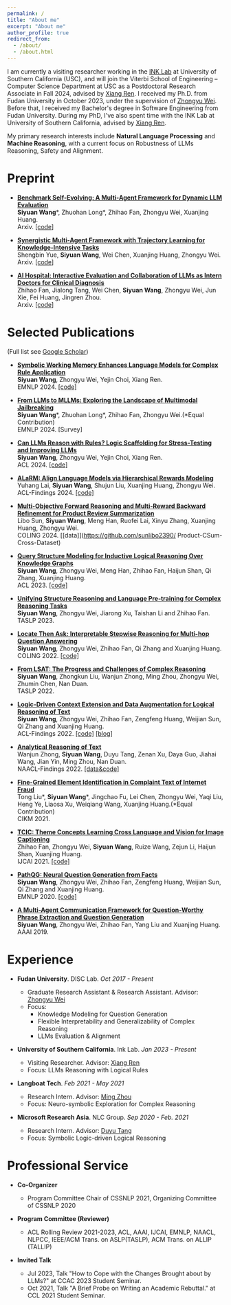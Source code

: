```yaml
---
permalink: /
title: "About me"
excerpt: "About me"
author_profile: true
redirect_from: 
  - /about/
  - /about.html
---
```


I am currently a visiting researcher working in the [INK Lab](https://inklab.usc.edu) at University of Southern California (USC), and will join the Viterbi School of Engineering – Computer Science Department at USC as a Postdoctoral Research Associate in Fall 2024, advised by [Xiang Ren](https://shanzhenren.github.io/). I received my Ph.D. from Fudan University in October 2023, under the supervision of [Zhongyu Wei](http://www.sdspeople.fudan.edu.cn/zywei/). Before that, I received my Bachelor's degree in Software Engineering from Fudan University. During my PhD, I've also spent time with the INK Lab at University of Southern California, advised by [Xiang Ren](https://shanzhenren.github.io/).

My primary research interests include **Natural Language Processing** and **Machine Reasoning**, with a current focus on Robustness of LLMs Reasoning, Safety and Alignment. 

Preprint
======
* [**Benchmark Self-Evolving: A Multi-Agent Framework for Dynamic LLM Evaluation**](https://arxiv.org/pdf/2402.11443.pdf)<br />
  **Siyuan Wang**\*, Zhuohan Long\*, Zhihao Fan, Zhongyu Wei, Xuanjing Huang.<br />
  Arxiv. [[code]](https://github.com/NanshineLoong/Self-Evolving-Benchmark)

* [**Synergistic Multi-Agent Framework with Trajectory Learning for Knowledge-Intensive Tasks**](https://arxiv.org/pdf/2407.09893)<br />
  Shengbin Yue, **Siyuan Wang**, Wei Chen, Xuanjing Huang, Zhongyu Wei.<br />
  Arxiv. [[code]](https://github.com/yueshengbin/SMART)

* [**AI Hospital: Interactive Evaluation and Collaboration of LLMs as Intern Doctors for Clinical Diagnosis**](https://arxiv.org/abs/2402.09742)<br />
  Zhihao Fan, Jialong Tang, Wei Chen, **Siyuan Wang**, Zhongyu Wei, Jun Xie, Fei Huang, Jingren Zhou.<br />
  Arxiv. [[code]](https://github.com/LibertFan/AI_Hospital)

Selected Publications
======
(Full list see [Google Scholar](https://scholar.google.com/citations?user=t_tryJ0AAAAJ&hl=zh-CN))
* [**Symbolic Working Memory Enhances Language Models for Complex Rule Application**](https://arxiv.org/pdf/2408.13654)<br />
  **Siyuan Wang**, Zhongyu Wei, Yejin Choi, Xiang Ren.<br />
  EMNLP 2024. [[code]](https://github.com/SiyuanWangw/RuleApplication)

* [**From LLMs to MLLMs: Exploring the Landscape of Multimodal Jailbreaking**](https://arxiv.org/pdf/2406.14859)<br />
  **Siyuan Wang**\*, Zhuohan Long\*, Zhihao Fan, Zhongyu Wei.(*Equal Contribution)<br />
  EMNLP 2024. [Survey]

* [**Can LLMs Reason with Rules? Logic Scaffolding for Stress-Testing and Improving LLMs**](https://arxiv.org/pdf/2402.11442.pdf)<br />
  **Siyuan Wang**, Zhongyu Wei, Yejin Choi, Xiang Ren.<br />
  ACL 2024. [[code]](https://github.com/SiyuanWangw/ULogic)

* [**ALaRM: Align Language Models via Hierarchical Rewards Modeling**](https://arxiv.org/pdf/2403.06754.pdf)<br />
  Yuhang Lai, **Siyuan Wang**, Shujun Liu, Xuanjing Huang, Zhongyu Wei.<br />
  ACL-Findings 2024. [[code]](https://github.com/halfrot/ALaRM)

* [**Multi-Objective Forward Reasoning and Multi-Reward Backward Refinement for Product Review Summarization**](https://aclanthology.org/2024.lrec-main.1043.pdf)<br />
  Libo Sun, **Siyuan Wang**, Meng Han, Ruofei Lai, Xinyu Zhang, Xuanjing Huang, Zhongyu Wei.<br />
  COLING 2024. [[data]](https://github.com/sunlibo2390/ Product-CSum-Cross-Dataset)

* [**Query Structure Modeling for Inductive Logical Reasoning Over Knowledge Graphs**](https://aclanthology.org/2023.acl-long.259.pdf)<br />
  **Siyuan Wang**, Zhongyu Wei, Meng Han, Zhihao Fan, Haijun Shan, Qi Zhang, Xuanjing Huang.<br />
  ACL 2023. [[code]](https://github.com/SiyuanWangw/InductiveLR)
  
* [**Unifying Structure Reasoning and Language Pre-training for Complex Reasoning Tasks**](https://arxiv.org/abs/2301.08913)<br />
  **Siyuan Wang**, Zhongyu Wei, Jiarong Xu, Taishan Li and Zhihao Fan.<br />
  TASLP 2023.
  
* [**Locate Then Ask: Interpretable Stepwise Reasoning for Multi-hop Question Answering**](https://aclanthology.org/2022.coling-1.142.pdf)<br />
  **Siyuan Wang**, Zhongyu Wei, Zhihao Fan, Qi Zhang and Xuanjing Huang.<br />
  COLING 2022. [[code]](https://github.com/SiyuanWangw/StepwiseQA)
  
* [**From LSAT: The Progress and Challenges of Complex Reasoning**](https://ieeexplore.ieee.org/document/9747955)<br />
  **Siyuan Wang**, Zhongkun Liu, Wanjun Zhong, Ming Zhou, Zhongyu Wei, Zhumin Chen, Nan Duan.<br />
  TASLP 2022.
  
* [**Logic-Driven Context Extension and Data Augmentation for Logical Reasoning of Text**](https://aclanthology.org/2022.findings-acl.127/)<br />
  **Siyuan Wang**, Zhongyu Wei, Zhihao Fan, Zengfeng Huang, Weijian Sun, Qi Zhang and Xuanjing Huang.<br />
  ACL-Findings 2022. [[code]](https://github.com/SiyuanWangw/LReasoner) [[blog]](https://www.microsoft.com/en-us/research/blog/microsoft-lreasoner-leads-the-reclor-challenge-on-logical-reasoning/)

* [**Analytical Reasoning of Text**](https://aclanthology.org/2022.findings-naacl.177/)<br />
  Wanjun Zhong, **Siyuan Wang**, Duyu Tang, Zenan Xu, Daya Guo, Jiahai Wang, Jian Yin, Ming Zhou, Nan Duan.<br />
  NAACL-Findings 2022. [[data&code]](https://github.com/zhongwanjun/AR-LSAT)

* [**Fine-Grained Element Identification in Complaint Text of Internet Fraud**](https://dl.acm.org/doi/abs/10.1145/3459637.3482108)<br />
  Tong Liu\*, **Siyuan Wang**\*, Jingchao Fu, Lei Chen, Zhongyu Wei, Yaqi Liu, Heng Ye, Liaosa Xu, Weiqiang Wang, Xuanjing Huang.(*Equal Contribution) <br />
  CIKM 2021. 

* [**TCIC: Theme Concepts Learning Cross Language and Vision for Image Captioning**](https://www.ijcai.org/proceedings/2021/0091.pdf)<br />
  Zhihao Fan, Zhongyu Wei, **Siyuan Wang**, Ruize Wang, Zejun Li, Haijun Shan, Xuanjing Huang.<br />
  IJCAI 2021. [[code]](https://github.com/LibertFan/TCIC)

* [**PathQG: Neural Question Generation from Facts**](https://aclanthology.org/2020.emnlp-main.729/)<br />
  **Siyuan Wang**, Zhongyu Wei, Zhihao Fan, Zengfeng Huang, Weijian Sun, Qi Zhang and Xuanjing Huang.<br />
  EMNLP 2020. [[code]](https://github.com/SiyuanWangw/PathQG)

* [**A Multi-Agent Communication Framework for Question-Worthy Phrase Extraction and Question Generation**](https://ojs.aaai.org/index.php/AAAI/article/view/4700)<br />
  **Siyuan Wang**, Zhongyu Wei, Zhihao Fan, Yang Liu and Xuanjing Huang.<br />
  AAAI 2019. 


Experience
======
* **Fudan University**. DISC Lab. *Oct 2017 - Present*
  + Graduate Research Assistant \& Research Assistant. Advisor: [Zhongyu Wei](http://www.sdspeople.fudan.edu.cn/zywei/)
  + Focus:
    - Knowledge Modeling for Question Generation
    - Flexible Interpretability and Generalizability of Complex Reasoning
    - LLMs Evaluation \& Alignment
    
* **University of Southern California**. Ink Lab. *Jan 2023 - Present*
  + Visiting Researcher. Advisor: [Xiang Ren](https://shanzhenren.github.io/)
  + Focus: LLMs Reasoning with Logical Rules

* **Langboat Tech**. *Feb 2021 - May 2021*
  + Research Intern. Advisor: [Ming Zhou](https://scholar.google.co.jp/citations?user=a0w5c0gAAAAJ&hl=en)
  + Focus: Neuro-symbolic Exploration for Complex Reasoning
    
* **Microsoft Research Asia**. NLC Group. *Sep 2020 - Feb. 2021*
  + Research Intern. Advisor: [Duyu Tang](https://scholar.google.com/citations?user=9uz-D-kAAAAJ&hl=zh-CN)
  + Focus: Symbolic Logic-driven Logical Reasoning

Professional Service
======
* **Co-Organizer**
  + Program Committee Chair of CSSNLP 2021,  Organizing Committee of CSSNLP 2020

* **Program Committee (Reviewer)**
  + ACL Rolling Review 2021-2023, ACL, AAAI, IJCAI, EMNLP, NAACL, NLPCC, IEEE/ACM Trans. on ASLP(TASLP), ACM Trans. on ALLIP (TALLIP)

* **Invited Talk**
  + Jul 2023, Talk "How to Cope with the Changes Brought about by LLMs?" at CCAC 2023 Student Seminar.
  + Oct 2021, Talk "A Brief Probe on Writing an Academic Rebuttal." at CCL 2021 Student Seminar.
